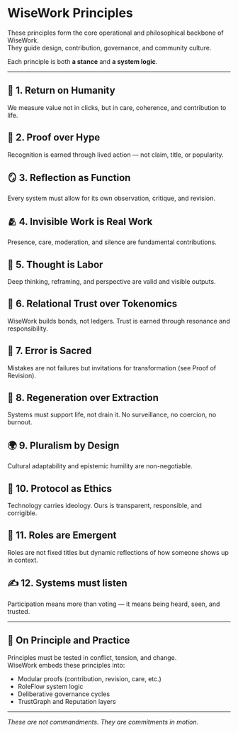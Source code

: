 # WiseWork Principles

These principles form the core operational and philosophical backbone of WiseWork.  
They guide design, contribution, governance, and community culture.

Each principle is both **a stance** and **a system logic**.

---

## 🔑 1. **Return on Humanity**
We measure value not in clicks, but in care, coherence, and contribution to life.

## 🧱 2. **Proof over Hype**
Recognition is earned through lived action — not claim, title, or popularity.

## 🪞 3. **Reflection as Function**
Every system must allow for its own observation, critique, and revision.

## 🫂 4. **Invisible Work is Real Work**
Presence, care, moderation, and silence are fundamental contributions.

## 🧠 5. **Thought is Labor**
Deep thinking, reframing, and perspective are valid and visible outputs.

## 🤲 6. **Relational Trust over Tokenomics**
WiseWork builds bonds, not ledgers. Trust is earned through resonance and responsibility.

## 🔁 7. **Error is Sacred**
Mistakes are not failures but invitations for transformation (see Proof of Revision).

## 🌱 8. **Regeneration over Extraction**
Systems must support life, not drain it. No surveillance, no coercion, no burnout.

## 🌍 9. **Pluralism by Design**
Cultural adaptability and epistemic humility are non-negotiable.

## 📜 10. **Protocol as Ethics**
Technology carries ideology. Ours is transparent, responsible, and corrigible.

## 🧬 11. **Roles are Emergent**
Roles are not fixed titles but dynamic reflections of how someone shows up in context.

## ✍️ 12. **Systems must listen**
Participation means more than voting — it means being heard, seen, and trusted.

---

## 🔎 On Principle and Practice

Principles must be tested in conflict, tension, and change.  
WiseWork embeds these principles into:

- Modular proofs (contribution, revision, care, etc.)
- RoleFlow system logic
- Deliberative governance cycles
- TrustGraph and Reputation layers

---

*These are not commandments. They are commitments in motion.*  
